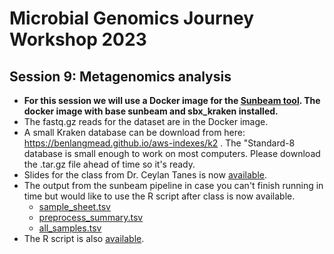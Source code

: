 # Microbial Genomics Journey Workshop 2023
## Session 9: Metagenomics analysis
* **For this session we will use a Docker image for the [Sunbeam tool](https://github.com/sunbeam-labs/sunbeam). The docker image with base sunbeam and sbx_kraken installed.**
* The fastq.gz reads for the dataset are in the Docker image.
* A small Kraken database can be download from here: https://benlangmead.github.io/aws-indexes/k2 . The "Standard-8 database is small enough to work on most computers. Please download the .tar.gz file ahead of time so it's ready.
* Slides for the class from Dr. Ceylan Tanes is now [available](20231117_ahmed_sunbeam_lecture.pdf).
* The output from the sunbeam pipeline in case you can't finish running in time but would like to use the R script after class is now available.
  * [sample_sheet.tsv](sample_sheet.tsv)
  * [preprocess_summary.tsv](preprocess_summary.tsv)
  * [all_samples.tsv](all_samples.tsv)
* The R script is also [available](Shotgun_Sunbeam_demonstration.Rmd).
